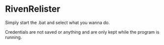 # RivenRelister
Simply start the .bat and select what you wanna do.

Credentials are not saved or anything and are only kept while the program is running.
